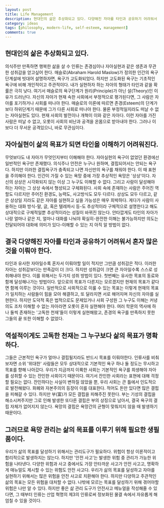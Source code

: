 ```yaml
---
layout: post
title: Life Management
description: 현대인의 삶은 추상화되고 있다. 다양해진 자아를 타인과 공유하기 어려워서 혼자 많은 것을 이뤄야 한다.
category: ideas
tags: [philosophy, modern-life, self-esteem, management]
comments: true
---
```


## 현대인의 삶은 추상화되고 있다.

의식주만 만족하면 행복한 삶을 살 수 인류는 존경심이나 자아실현과 같은 생존과 무관한 성취감을 얻고싶어 한다.
매슬로(Abraham Harold Maslow)가 정의한 인간의 욕구단계설에 빗대어 설명하자면, 욕구가 고도화되었다.
하지만 고도화된 욕구는 기초적인 욕구에 비해 개인적이고 주관적이다.
내가 실현하자 하는 자아의 형태가 타인과 같을 확률은 극히 낮다.
여기서 매슬로의 욕구단계가 원리(Principle)가 아닌 설(Theory)인 이유가 드러난다.
자신의 자아가 현재 속한 사회에서 부정적으로 평가된다면, 그 사람은 자아를 포기하거나 사회를 떠나야 한다.
매슬로의 이론에 따르면 존경(Esteem)의 단계가 보다 하위단계기 때문에 그가 다른 사회로 떠나야 한다.
물론 부정적일지라도 떠날 수 없는 자아실현도 있다.
현재 사회의 발전이나 개혁이 이와 같은 자아다.
이런 자아를 가진 사람은 떠날 수 없고, 오롯이 사회의 비난과 공격을 온몸으로 받아내야 한다.
그러나 이보다 더 무서운 공격있으니, 바로 무관심이다.

## 자아실현이 삶의 목표가 되면 타인을 이해하기 어려워진다.

무엇보다도 내 자아가 무엇인지부터 이해해야 한다.
자아실현의 욕구이 없었던 환경에선 일반적인 욕구만 존재했다.
의식주나 안전은 누구나 원하며, 결핍되어서는 안되는 욕구다.
하지만 이러한 결핍욕구가 충족되고 나면 자신만의 욕구를 채워야 한다.
이 때 표현을 주의해야 한다.
인간이 가질 수 있는 욕망 중에 가장 추상적인 욕망은 '상상'이다.
자신의 상상은 시각화되지 않는 이상 그 누구도 이해할 수 없다.
그리고 사람이 달성해야 하는 자아는 그 상상 속에서 형성되고 구체화된다.
사회 속에 존재하는 사람은 주어진 역할도 다르지만 주어진 환경도, 능력도, 사고방식도 모두 다르다.
상상도 모두 다르고, 같은 상상일 지라도 같은 자아를 실현하고 싶을 가능성은 매우 희박하다.
게다가 사람이 사용하는 대화 방식-말, 글, 혹은 텔레파시 등-도 추상적이라 구체적으로 설명한다고 해도 상대적으로 구체적일뿐 추상적이라는 성질이 바뀌진 않는다.
안타깝게도 타인의 자아가 나랑 얼마나 같은 지, 얼마나 대화를 나눠야 확실히-완전한 이해는 불가능하지만 의도는 전달되어야 대화에 의미가 있다-이해할 수 있는 지 아직 알 방법이 없다.

## 결국 다양해진 자아를 타인과 공유하기 어려워서 혼자 많은 것을 이뤄야 한다.

타인과 유사한 자아일수록 혼자서 이뤄야할 일이 적지만 그만큼 성취감은 적다.
이러한 자아는 성취감보다는 만족감이 더 크다.
하지만 성취감이 크면 큰 자아일수록 스스로 성취해내야 한다.
이를 위해서는 두가지 성취 방법이 있다.
첫번째는 유사한 목표의 동료와 함께 달성해나가는 방법이다.
앞으로의 목표가 다른지는 모르겠지만 현재의 목표가 같다면 함께 이루는 것이다.
일반적으로 사회적으로 이룰 수 있는 목표는 이렇게 현재의 목표가 일치하는 사람들이 힘을 모아 해결하고, 또 달라지면 서로 해어지며 자신의 자아를 실현한다.
하지만 도덕적 혹은 법적으로도 문제있거나 사회 구성원 그 누구도 이해는 커녕 의도 조차 이해할 수 없는 자아라면 오롯이 혼자 실현해야 한다.
여러 학문의 역사에 하나 둘씩 존재하는 '고독한 천재'들이 이렇게 실현해왔고, 존경의 욕구를 만족하지 못한 그들의 끝 또한 이해할 수 없었다.

## 역설적이게도 고독한 천재는 그 누구보다 삶의 목표가 명확하다.

그들은 근본적인 욕구가 얼마나 결핍될지라도 반드시 목표를 이뤄야한다.
인류사를 비춰보자면 소위 '위대한' 사람들은 모두 상대적으로 기본적인 욕구 하나 둘 정도는 무시하고 목표를 향해 나아갔다.
우리가 지금까지 이륙한 사회는 기본적인 욕구를 희생해야 자아를 성취할 수 있는 잔인한 사회이기 때문이다.
여기서 잔인한 사회라는 표현에 대해 걱정할 필요는 없다.
잔인하다는 사실이 변하질 않았을 뿐, 우리 사회는 큰 틀에서 인도적으로 발전해왔다.
화폐와 자본주의의 등장이 이를 대표한다.
적어도 돈만 있다면 많은 결핍을 피해갈 수 있다.
하지만 부(富)가 모든 결핍을 피해주진 못한다.
부는 기성의 결핍을 해소시켜주지만 그로 인해 발생한 또다른 결핍은 부의 상징으로 남아서, 결국 욕구의 결핍 자체가 없어지지 않는다.
욕망의 결핍은 욕망간의 균형이 맞춰지지 않을 때 발생하기 때문이다.

## 그러므로 욕망 관리는 삶의 목표를 이루기 위해 필요한 생필품이다.
우리가 삶의 목표를 달성하기 위해서는 관리도구가 필요하다.
위험이 항상 이론적이고 합리적으로 발생하지는 않는다.
하지만 '안전 사고'는 발생한 위험 중 관리가 가능한 위험을 나타낸다.
다양한 위험과 사고 중에서도 가장 안타까운 사고가 안전 사고고, 명확하게 매뉴얼도 제시할 수 있는 위험도 안전 사고다.
우리가 삶의 목표를 달성하고 자아를 실현하기 위해서는 많은 위험을 안전 사고로 치환해야 한다.
하지만 다양하고 주관적인 삶의 목표는 모든 위험을 대처할 수 없다.
나밖에 모르는 목표를 달성하기 위해 겪어야할 위험은 나만 알 수 있다.
하지만 좋은 삶 관리 도구가 안전사고 메뉴얼을 작성해줄 수 있다면, 그 때부터 인류는 산업 혁명의 제3의 인류로써 정보화된 물결 속에서 자유롭게 해엄칠 수 있을 것이다.
